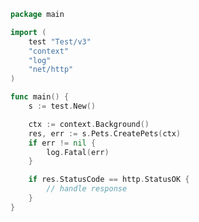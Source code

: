 <!-- Start SDK Example Usage [usage] -->
```go
package main

import (
	test "Test/v3"
	"context"
	"log"
	"net/http"
)

func main() {
	s := test.New()

	ctx := context.Background()
	res, err := s.Pets.CreatePets(ctx)
	if err != nil {
		log.Fatal(err)
	}

	if res.StatusCode == http.StatusOK {
		// handle response
	}
}

```
<!-- End SDK Example Usage [usage] -->